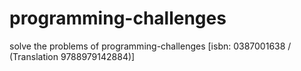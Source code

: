 programming-challenges
======================

solve the problems of programming-challenges [isbn: 0387001638 / (Translation 9788979142884)]